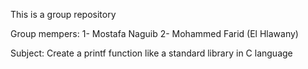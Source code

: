 This is a group repository

Group mempers:
1- Mostafa Naguib
2- Mohammed Farid (El Hlawany)

Subject:
Create a printf function like a standard library in C language
